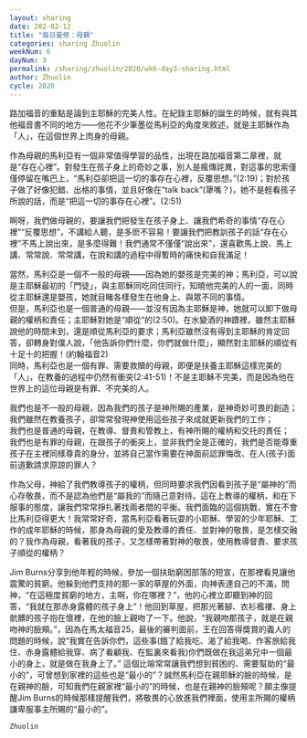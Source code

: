 ```yaml
---
layout: sharing
date: 202-02-12
title: "每日靈修：母親"
categories: sharing Zhuolin
weekNum: 6
dayNum: 3
permalink: /sharing/zhuolin/2020/wk6-day3-sharing.html
author: Zhuolin
cycle: 2020
---
```


路加福音的重點是論到主耶穌的完美人性。在紀錄主耶穌的誕生的時候，就有與其他福音書不同的地方——他花不少筆墨從馬利亞的角度來敘述，就是主耶穌作為「人」，在這個世界上肉身的母親。  

作為母親的馬利亞有一個非常值得學習的品性，出現在路加福音第二章裡，就是“存在心裡”。對發生在孩子身上的奇妙之事，別人是瘋傳詫異，對這事的思索僅僅停留在嘴巴上，“馬利亞卻把這一切的事存在心裡，反覆思想。”(2:19)；對於孩子做了好像犯錯、出格的事情，並且好像在“talk back”(犟嘴？)，她不是輕看孩子所說的話，而是“把這一切的事存在心裡”。(2:51)  

啊呀，我們做母親的，要讓我們把發生在孩子身上、讓我們希奇的事情“存在心裡”“反覆思想”，不講給人聽，是多麽不容易！要讓我們把教訓孩子的話“存在心裡”不馬上說出來，是多麼得難！我們通常不僅僅“說出來”，還喜歡馬上說、馬上講、常常說、常常講，在說和講的過程中得暫時的痛快和自我滿足！  

當然，馬利亞是一個不一般的母親——因為她的嬰孩是完美的神；馬利亞，可以說是主耶穌最初的「門徒」，與主耶穌同吃同住同行，知曉他完美的人的一面，同時從主耶穌還是嬰孩，她就目睹各樣發生在他身上、與眾不同的事情。  
但是，馬利亞也是一個普通的母親——並沒有因為主耶穌是神，她就可以卸下做母親的權柄和責任；主耶穌對她是“順從”的(2:50)。在水變酒的神蹟裡，雖然主耶穌說他的時間未到，還是順從馬利亞的要求；馬利亞雖然沒有得到主耶穌的肯定回答，卻轉身對僕人說，「他告訴你們什麼，你們就做什麼」，顯然對主耶穌的順從有十足十的把握！(約翰福音2)  
同時，馬利亞也是一個有罪、需要救贖的母親，即便是扶養主耶穌這樣完美的「人」，在教養的過程中仍然有衝突(2:41-51)！不是主耶穌不完美，而是因為他在世界上的這位母親是有罪、不完美的人。  

我們也是不一般的母親，因為我們的孩子是神所賜的產業，是神奇妙可畏的創造；我們雖然在教養孩子，卻常常發現神使用這些孩子來成就更新我們的工作；  
我們也是普通的母親，在教導、督責和管教上，有神所賜的權柄和交托的責任；  
我們也是有罪的母親，在跟孩子的衝突上，並非我們全是正確的，我們是否能尊重孩子在主裡同樣尊貴的身分，並將自己當作需要在神面前認罪悔改、在人(孩子)面前道歉請求原諒的罪人？  

作為父母，神給了我們教導孩子的權柄，但同時要求我們因看到孩子是“屬神的”而心存敬畏，而不是認為他們是“屬我的”而隨己意對待。這在上教導的權柄，和在下服事的態度，讓我們常常掙扎著找兩者間的平衡。我們面臨的這個挑戰，實在不會比馬利亞得更大！我常常好奇，當馬利亞看著玩耍的小耶穌、學習的少年耶穌、工作的成年耶穌的時候，那身為母親的愛及教導的責任、並對神的敬畏，是怎樣交融的？我作為母親，看著我的孩子，又怎樣帶著對神的敬畏，使用教導督責、要求孩子順從的權柄？  

Jim Burns分享到他年輕的時候，參加一個扶助窮困部落的短宣，在那裡看見讓他震驚的貧窮。他躲到他們支持的那一家的草屋的外面，向神表達自己的不滿，問神，“在這極度貧窮的地方，主啊，你在哪裡？”，他的心裡立即聽到神的回答，“我就在那赤身露體的孩子身上”！他回到草屋，把那光著腳、衣衫襤褸、身上骯髒的孩子抱在懷裡，在他的臉上親吻了一下。他說，“我親吻那孩子，就是在親吻神的臉頰。”，因為在馬太福音25，最後的審判面前，王在回答得獎賞的義人的問題的時候，說“我實在告訴你們，這些事(餓了給我吃、渴了給我喝、作客旅給我住、赤身露體給我穿、病了看顧我、在監裏來看我)你們既做在我這弟兄中一個最小的身上，就是做在我身上了。” 這個比喻常常讓我們想到貧困的、需要幫助的“最小的”，可曾想到家裡的這些也是“最小的”？誠然馬利亞在親耶穌的臉的時候，是在親神的臉，可知我們在親家裡“最小的”的時候，也是在親神的臉頰呢？願主像提醒Jim Burns的時候那樣提醒我們，將敬畏的心放進我們裡面，使用主所賜的權柄謙卑服事主所賜的“最小的”。  

`Zhuolin`  
